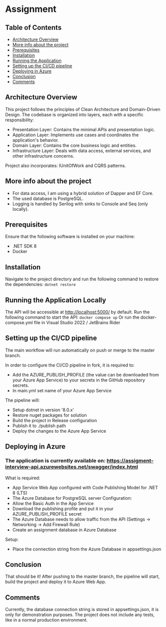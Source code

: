 # Assignment
## Table of Contents

- [Architecture Overview](#architecture-overview)
- [More info about the project](#more-info-about-the-project)
- [Prerequisites](#prerequisites)
- [Installation](#installation)
- [Running the Application](#running-the-application-locally)
- [Setting up the CI/CD pipeline](#setting-up-the-cicd-pipeline)
- [Deploying in Azure](#deploying-in-azure)
- [Conclusion](#conclusion)
- [Comments](#comments)

## Architecture Overview
This project follows the principles of Clean Architecture and Domain-Driven Design. The codebase is organized into layers, each with a specific responsibility:

- Presentation Layer: Contains the minimal APIs and presentation logic.
- Application Layer: Implements use cases and coordinates the application's behavior.
- Domain Layer: Contains the core business logic and entities.
- Infrastructure Layer: Deals with data access, external services, and other infrastructure concerns.

Project also incorporates: IUnitOfWork and CQRS patterns.

## More info about the project
- For data access, I am using a hybrid solution of Dapper and EF Core.
- The used database is PostgreSQL.
- Logging is handled by Serilog with sinks to Console and Seq (only locally).

## Prerequisites
Ensure that the following software is installed on your machine:
- .NET SDK 8
- Docker

## Installation
Navigate to the project directory and run the following command to restore the dependencies:
``` dotnet restore ```

## Running the Application Locally
The API will be accessible at [http://localhost:5000/](http://localhost:5000) by default. Run the following command to start the API:
``` docker compose up ```
Or run the docker-compose.yml file in Visual Studio 2022 / JetBrains Rider

## Setting up the CI/CD pipeline
The main workflow will run automatically on push or merge to the master branch.

In order to configure the CI/CD pipeline in fork, it is required to:
  - Add the AZURE_PUBLISH_PROFILE (the value can be downloaded from your Azure App Service) to your secrets in the GitHub repository secrets.
  - In main.yml set name of your Azure App Service
    
The pipeline will:
  - Setup dotnet in version '8.0.x'
  - Restore nuget packages for solution
  - Build the project in Release configuration
  - Publish it to ./publish path
  - Deploy the changes to the Azure App Service

## Deploying in Azure
### The application is currently available on: https://assigment-interview-api.azurewebsites.net/swagger/index.html
What is required:
  - App Service Web App configured with Code Publishing Model for .NET 8 (LTS)
  - The Azure Database for PostgreSQL server
Configuration:
  - Allow the Basic Auth in the App Service
  - Download the publishing profile and put it in your AZURE_PUBLISH_PROFILE secret
  - The Azure Database needs to allow traffic from the API (Settings -> Networking -> Add Firewall Rule)
  - Create an assignment database in Azure Database
    
Setup:
  - Place the connection string from the Azure Database in appsettings.json

## Conclusion
That should be it! After pushing to the master branch, the pipeline will start, build the project and deploy it to Azure Web App.

## Comments
Currently, the database connection string is stored in appsettings.json, it is only for demonstration purposes.
The project does not include any tests, like in a normal production environment.
